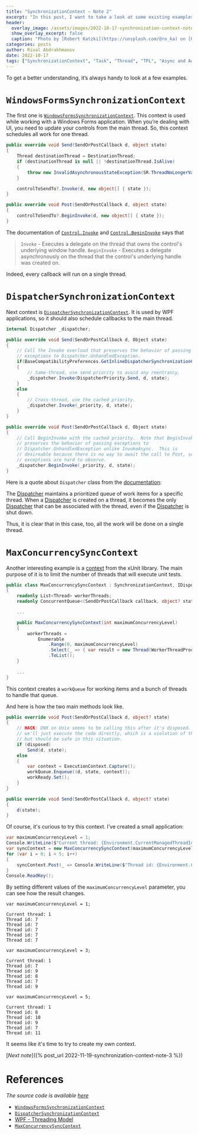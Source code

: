 ```yaml
---
title: "SynchronizationContext — Note 2"
excerpt: "In this post, I want to take a look at some existing examples of SynchronizationContext."
header:
  overlay_image: /assets/images/2022-10-17-synchronization-context-note-2/cover.jpg
  show_overlay_excerpt: false
  caption: "Photo by [Robert Katzki](https://unsplash.com/@ro_ka) on [Unsplash](https://unsplash.com)"
categories: posts
author: Rival Abdrakhmanov
date: 2022-10-17
tags: ["SynchronizationContext", "Task", "Thread", "TPL", "Async and Await"]
---
```

To get a better understanding, it’s always handy to look at a few examples.

# `WindowsFormsSynchronizationContext`

The first one
is [`WindowsFormsSynchronizationContext`](https://github.com/dotnet/winforms/blob/main/src/System.Windows.Forms/src/System/Windows/Forms/WindowsFormsSynchronizationContext.cs).
This context is used while working with a Windows Forms application. When you’re dealing with UI, you need to update
your controls from the main thread. So, this context schedules all work for one thread.

```csharp
public override void Send(SendOrPostCallback d, object state)
{
    Thread destinationThread = DestinationThread;
    if (destinationThread is null || !destinationThread.IsAlive)
    {
        throw new InvalidAsynchronousStateException(SR.ThreadNoLongerValid);
    }

    controlToSendTo?.Invoke(d, new object[] { state });
}

public override void Post(SendOrPostCallback d, object state)
{
    controlToSendTo?.BeginInvoke(d, new object[] { state });
}
```

The documentation
of [`Control.Invoke`](https://learn.microsoft.com/en-us/dotnet/api/system.windows.forms.control.invoke?view=windowsdesktop-6.0)
and [`Control.BeginInvoke`](https://learn.microsoft.com/en-us/dotnet/api/system.windows.forms.control.begininvoke?view=windowsdesktop-6.0)
says that

> `Invoke` - Executes a delegate on the thread that owns the control's underlying window handle.
`BeginInvoke` - Executes a delegate asynchronously on the thread that the control's underlying handle was created on.

Indeed, every callback will run on a single thread.

# `DispatcherSynchronizationContext`

Next context
is [`DispatcherSynchronizationContext`](https://github.com/dotnet/wpf/blob/main/src/Microsoft.DotNet.Wpf/src/WindowsBase/System/Windows/Threading/DispatcherSynchronizationContext.cs).
It is used by WPF applications, so it should also schedule callbacks to the main thread.

```csharp
internal Dispatcher _dispatcher;

public override void Send(SendOrPostCallback d, Object state)
{
    // Call the Invoke overload that preserves the behavior of passing
    // exceptions to Dispatcher.UnhandledException.  
    if(BaseCompatibilityPreferences.GetInlineDispatcherSynchronizationContextSend() && _dispatcher.CheckAccess())
    {
        // Same-thread, use send priority to avoid any reentrancy.
        _dispatcher.Invoke(DispatcherPriority.Send, d, state);
    }
    else
    {
        // Cross-thread, use the cached priority.
        _dispatcher.Invoke(_priority, d, state);
    }
}

public override void Post(SendOrPostCallback d, Object state)
{
    // Call BeginInvoke with the cached priority.  Note that BeginInvoke
    // preserves the behavior of passing exceptions to
    // Dispatcher.UnhandledException unlike InvokeAsync.  This is
    // desireable because there is no way to await the call to Post, so
    // exceptions are hard to observe.
    _dispatcher.BeginInvoke(_priority, d, state);
}
```

Here is a quote about `Dispatcher` class from
the [documentation](https://learn.microsoft.com/en-us/dotnet/api/system.windows.threading.dispatcher?view=windowsdesktop-6.0):

>
The [Dispatcher](https://learn.microsoft.com/en-us/dotnet/api/system.windows.threading.dispatcher?view=windowsdesktop-6.0)
maintains a prioritized queue of work items for a specific thread.
When
a [Dispatcher](https://learn.microsoft.com/en-us/dotnet/api/system.windows.threading.dispatcher?view=windowsdesktop-6.0)
is created on a thread, it becomes the
only [Dispatcher](https://learn.microsoft.com/en-us/dotnet/api/system.windows.threading.dispatcher?view=windowsdesktop-6.0)
that can be associated with the thread, even if
the [Dispatcher](https://learn.microsoft.com/en-us/dotnet/api/system.windows.threading.dispatcher?view=windowsdesktop-6.0)
is shut down.

Thus, it is clear that in this case, too, all the work will be done on a single thread.

# `MaxConcurrencySyncContext`

Another interesting example is
a [context](https://github.com/xunit/xunit/blob/main/src/xunit.v3.core/Sdk/MaxConcurrencySyncContext.cs) from the xUnit
library. The main purpose of it is to limit the number of threads that will execute unit tests.

```csharp
public class MaxConcurrencySyncContext : SynchronizationContext, IDisposable
{
    readonly List<Thread> workerThreads;
    readonly ConcurrentQueue<(SendOrPostCallback callback, object? state, ExecutionContext? context)> workQueue = new();

    ...

    public MaxConcurrencySyncContext(int maximumConcurrencyLevel)
    {
        workerThreads =
            Enumerable
                .Range(0, maximumConcurrencyLevel)
                .Select(_ => { var result = new Thread(WorkerThreadProc); result.Start(); return result; })
                .ToList();
    }
    
    ...
}
```

This context creates a `workQueue` for working items and a bunch of threads to handle that queue.

And here is how the two main methods look like.

```csharp
public override void Post(SendOrPostCallback d, object? state)
{
    // HACK: DNX on Unix seems to be calling this after it's disposed. In that case,
    // we'll just execute the code directly, which is a violation of the contract
    // but should be safe in this situation.
    if (disposed)
        Send(d, state);
    else
    {
        var context = ExecutionContext.Capture();
        workQueue.Enqueue((d, state, context));
        workReady.Set();
    }
}

public override void Send(SendOrPostCallback d, object? state)
{
    d(state);
}
```

Of course, it's curious to try this context. I’ve created a small application:

```csharp
var maximumConcurrencyLevel = 1;
Console.WriteLine($"Current thread: {Environment.CurrentManagedThreadId}");
var syncContext = new MaxConcurrencySyncContext(maximumConcurrencyLevel);
for (var i = 0; i < 5; i++)
{
    syncContext.Post(_ => Console.WriteLine($"Thread id: {Environment.CurrentManagedThreadId}"), null);
}
Console.ReadKey();
```

By setting different values of the `maximumConcurrencyLevel` parameter, you can see how the result changes.

`var maximumConcurrencyLevel = 1;`

```
Current thread: 1
Thread id: 7
Thread id: 7
Thread id: 7
Thread id: 7
Thread id: 7
```

`var maximumConcurrencyLevel = 3;`

```
Current thread: 1
Thread id: 7
Thread id: 9
Thread id: 8
Thread id: 7
Thread id: 9
```

`var maximumConcurrencyLevel = 5;`

```
Current thread: 1
Thread id: 8
Thread id: 10
Thread id: 9
Thread id: 7
Thread id: 11
```

It seems like it's time to try to create my own context.

[*Next note*]({% post_url 2022-11-19-synchronization-context-note-3 %})

# References

*The source code is available [here](https://github.com/rafaelldi/asynchronous-playground/tree/main/synchronization-context-app)*

- [`WindowsFormsSynchronizationContext`](https://github.com/dotnet/winforms/blob/main/src/System.Windows.Forms/src/System/Windows/Forms/WindowsFormsSynchronizationContext.cs)
- [`DispatcherSynchronizationContext`](https://github.com/dotnet/wpf/blob/main/src/Microsoft.DotNet.Wpf/src/WindowsBase/System/Windows/Threading/DispatcherSynchronizationContext.cs)
- [WPF - Threading Model](https://learn.microsoft.com/en-us/dotnet/desktop/wpf/advanced/threading-model)
- [`MaxConcurrencySyncContext`](https://github.com/xunit/xunit/blob/main/src/xunit.v3.core/Sdk/MaxConcurrencySyncContext.cs)
